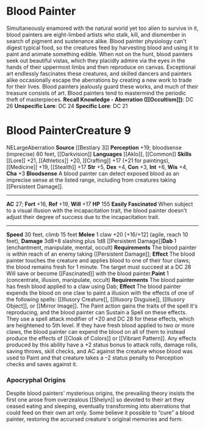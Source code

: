 ﻿---
ac: '27'
alignment: NE
all_resistance: null
burrow_speed: null
charisma: '+3'
climb_speed: '15'
constitution: '+3'
creature_ability:
- Bloodsense
- Dab
- Easily Fascinated
- Paint
creature_family: null
description: 'Simultaneously enamored with the natural world yet too alien to survive
  in it, blood painters are eight-limbed artists who stalk, kill, and dismember in
  search of pigment and sustenance alike. Blood painter physiology can''t digest typical
  food, so the creatures feed by harvesting blood and using it to paint and animate
  something edible.<br/><br/> When not on the hunt, blood painters seek out beautiful
  vistas, which they placidly admire via the eyes in the hands of their uppermost
  limbs and then reproduce on canvas. Exceptional art endlessly fascinates these creatures,
  and skilled dancers and painters alike occasionally escape the aberrations by creating
  a new work to trade for their lives. Blood painters jealously guard these works,
  and much of their treasure consists of art. Blood painters tend to mastermind the
  periodic theft of masterpieces.<br/><br/><b><u>Recall Knowledge - Aberration</u>
  ( [[DATABASE/skill/Occultism|Occultism]] )</b>: DC 26<br/><b><u>Unspecific Lore</u></b>:
  DC 24<br/><b><u>Specific Lore</u></b>: DC 21'
dexterity: '+4'
element: null
fly_speed: null
fortitude: '+16'
hardness: null
hp: '155'
id: '1081'
immunity: null
intelligence: '+6'
land_speed: '30'
language:
- '[[DATABASE/language/Aklo|Aklo]]'
- '[[DATABASE/language/Common|Common]]'
level: '9'
max_speed: '30'
name: Blood Painter
perception: '+19'
rarity: Common
reflex: '+19'
resistance: null
rus_type_level: null
school: null
sense:
- bloodsense (imprecise) 60 feet
- '[[DATABASE/monsterability/Darkvision|darkvision]]'
size: Large
skill:
- '[[DATABASE/skill/Lore|Art Lore]] +21'
- '[[DATABASE/skill/Athletics|Athletics]] +20'
- '[[DATABASE/skill/Crafting|Crafting]] +17'
- '[[DATABASE/skill/Medicine|Medicine]] +19'
- '[[DATABASE/skill/Stealth|Stealth]] +17'
source: '[[DATABASE/source/Bestiary 3|Bestiary 3]]'
speed:
- 30 feet
- climb 15 feet
spell: null
strength: '+5'
strength_req: '5'
strongest_save:
- Reflex
swim_speed: null
trait:
- '[[DATABASE/trait/Aberration|Aberration]]'
type: Creature
vision: Darkvision
weakest_save:
- Fortitude
weakness: null
will: '+17'
wisdom: '+4'

---
# Blood Painter

Simultaneously enamored with the natural world yet too alien to survive in it, blood painters are eight-limbed artists who stalk, kill, and dismember in search of pigment and sustenance alike. Blood painter physiology can't digest typical food, so the creatures feed by harvesting blood and using it to paint and animate something edible.
 When not on the hunt, blood painters seek out beautiful vistas, which they placidly admire via the eyes in the hands of their uppermost limbs and then reproduce on canvas. Exceptional art endlessly fascinates these creatures, and skilled dancers and painters alike occasionally escape the aberrations by creating a new work to trade for their lives. Blood painters jealously guard these works, and much of their treasure consists of art. Blood painters tend to mastermind the periodic theft of masterpieces.
**Recall Knowledge - Aberration ([[Occultism]])**: DC 26
**Unspecific Lore**: DC 24
**Specific Lore**: DC 21

# Blood Painter<span class="item-type">Creature 9</span>

<span class="trait-alignment item-trait">NE</span><span class="trait-size item-trait">Large</span><span class="item-trait">Aberration</span>
**Source** [[Bestiary 3]]
**Perception** +19; bloodsense (imprecise) 60 feet, [[Darkvision]]
**Languages** [[Aklo]], [[Common]]
**Skills** [[Lore]] +21, [[Athletics]] +20, [[Crafting]] +17 (+21 for paintings), [[Medicine]] +19, [[Stealth]] +17
**Str** +5, **Dex** +4, **Con** +3, **Int** +6, **Wis** +4, **Cha** +3
**Bloodsense** A blood painter can detect exposed blood as an imprecise sense at the listed range, including from creatures taking [[Persistent Damage]].

---
**AC** 27; **Fort** +16, **Ref** +19, **Will** +17
**HP** 155
<span class="in-box-ability">**Easily Fascinated** When subject to a visual illusion with the incapacitation trait, the blood painter doesn't adjust their degree of success due to the incapacitation trait.</span>

---
**Speed** 30 feet, climb 15 feet
<span class="in-box-ability">**Melee** <span class="action-icon">1</span> claw +20 [+16/+12] (agile, reach 10 feet), **Damage** 3d8+8 slashing plus 1d8 [[Persistent Damage]]</span><span class="in-box-ability">**Dab** <span class="action-icon">1</span> (enchantment, manipulate, mental, occult) **Requirements** The blood painter is within reach of an enemy taking [[Persistent Damage]]; **Effect** The blood painter touches the creature and applies blood to one of their four claws; the blood remains fresh for 1 minute. The target must succeed at a DC 28 Will save or become [[Fascinated]] with the blood painter.</span><span class="in-box-ability">**Paint** <span class="action-icon">1</span> (concentrate, illusion, manipulate, occult) **Requirements** The blood painter has fresh blood applied to a claw using Dab; **Effect** The blood painter expends the blood on one claw to paint a illusion with the effects of one of the following spells: [[Illusory Creature]], [[Illusory Disguise]], [[Illusory Object]], or [[Mirror Image]]. The Paint action gains the traits of the spell it's reproducing, and the blood painter can Sustain a Spell on these effects. They use a spell attack modifier of +20 and DC 28 for these effects, which are heightened to 5th level.
 If they have fresh blood applied to two or more claws, the blood painter can expend the blood on all of them to instead produce the effects of [[Cloak of Colors]] or [[Vibrant Pattern]].
Any effects produced by this ability have a +2 status bonus to attack rolls, damage rolls, saving throws, skill checks, and AC against the creature whose blood was used to Paint and that creature takes a –2 status penalty to Perception checks and saves against it.</span>

###  Apocryphal Origins

Despite blood painters' mysterious origins, the prevailing theory insists the first one arose from overzealous [[Shelyn]] so devoted to their art they ceased eating and sleeping, eventually transforming into aberrations that could feed on their own art only. Some believe it possible to “cure” a blood painter, restoring the accursed creature's original memories and form.